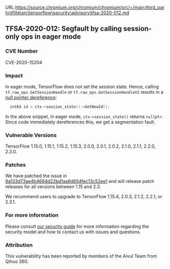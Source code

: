 URL:https://source.chromium.org/chromium/chromium/src/+/main:third_party\tflite\src\tensorflow\security\advisory\tfsa-2020-012.md
## TFSA-2020-012: Segfault by calling session-only ops in eager mode

### CVE Number
CVE-2020-15204

### Impact
In eager mode, TensorFlow does not set the session state. Hence, calling
`tf.raw_ops.GetSessionHandle` or `tf.raw_ops.GetSessionHandleV2` results in a
[null pointer
dereference](https://github.com/tensorflow/tensorflow/blob/0e68f4d3295eb0281a517c3662f6698992b7b2cf/tensorflow/core/kernels/session_ops.cc#L45):
```cc
  int64 id = ctx->session_state()->GetNewId();
```

In the above snippet, in eager mode, `ctx->session_state()` returns `nullptr`.
Since code immediately dereferences this, we get a segmentation fault.

### Vulnerable Versions
TensorFlow 1.15.0, 1.15.1, 1.15.2, 1.15.3, 2.0.0, 2.0.1, 2.0.2, 2.1.0, 2.1.1,
2.2.0, 2.3.0.

### Patches
We have patched the issue in
[9a133d73ae4b4664d22bd1aa6d654fec13c52ee1](https://github.com/tensorflow/tensorflow/commit/9a133d73ae4b4664d22bd1aa6d654fec13c52ee1)
and will release patch releases for all versions between 1.15 and 2.3.

We recommend users to upgrade to TensorFlow 1.15.4, 2.0.3, 2.1.2, 2.2.1, or
2.3.1.

### For more information
Please consult [our security
guide](https://github.com/tensorflow/tensorflow/blob/master/SECURITY.md) for
more information regarding the security model and how to contact us with issues
and questions.

### Attribution
This vulnerability has been reported by members of the Aivul Team from Qihoo
360.
